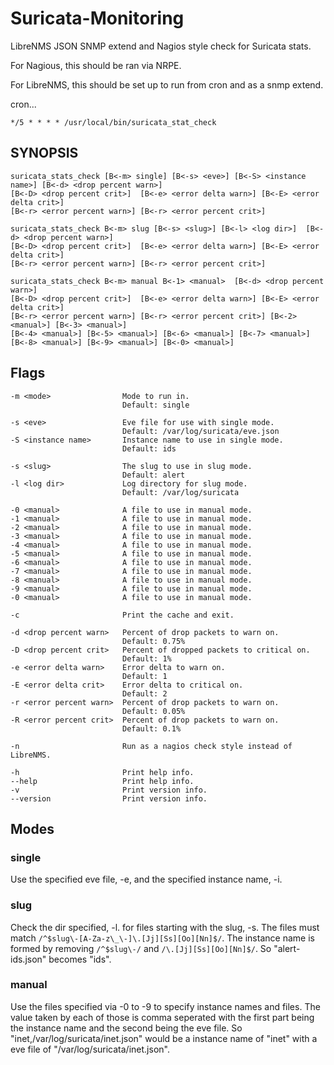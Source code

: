 # Suricata-Monitoring

LibreNMS JSON SNMP extend and Nagios style check for Suricata stats.

For Nagious, this should be ran via NRPE.

For LibreNMS, this should be set up to run from cron and as a snmp extend.

cron...

`*/5 * * * * /usr/local/bin/suricata_stat_check`

## SYNOPSIS

```
suricata_stats_check [B<-m> single] [B<-s> <eve>] [B<-S> <instance name>] [B<-d> <drop percent warn>]
[B<-D> <drop percent crit>]  [B<-e> <error delta warn>] [B<-E> <error delta crit>]
[B<-r> <error percent warn>] [B<-r> <error percent crit>]

suricata_stats_check B<-m> slug [B<-s> <slug>] [B<-l> <log dir>]  [B<-d> <drop percent warn>]
[B<-D> <drop percent crit>]  [B<-e> <error delta warn>] [B<-E> <error delta crit>]
[B<-r> <error percent warn>] [B<-r> <error percent crit>]

suricata_stats_check B<-m> manual B<-1> <manual>  [B<-d> <drop percent warn>]
[B<-D> <drop percent crit>]  [B<-e> <error delta warn>] [B<-E> <error delta crit>]
[B<-r> <error percent warn>] [B<-r> <error percent crit>] [B<-2> <manual>] [B<-3> <manual>]
[B<-4> <manual>] [B<-5> <manual>] [B<-6> <manual>] [B<-7> <manual>]
[B<-8> <manual>] [B<-9> <manual>] [B<-0> <manual>]
```

## Flags

```
-m <mode>                Mode to run in.
                         Default: single

-s <eve>                 Eve file for use with single mode.
                         Default: /var/log/suricata/eve.json
-S <instance name>       Instance name to use in single mode.
                         Default: ids

-s <slug>                The slug to use in slug mode.
                         Default: alert
-l <log dir>             Log directory for slug mode.
                         Default: /var/log/suricata

-0 <manual>              A file to use in manual mode.
-1 <manual>              A file to use in manual mode.
-2 <manual>              A file to use in manual mode.
-3 <manual>              A file to use in manual mode.
-4 <manual>              A file to use in manual mode.
-5 <manual>              A file to use in manual mode.
-6 <manual>              A file to use in manual mode.
-7 <manual>              A file to use in manual mode.
-8 <manual>              A file to use in manual mode.
-9 <manual>              A file to use in manual mode.
-0 <manual>              A file to use in manual mode.

-c                       Print the cache and exit.

-d <drop percent warn>   Percent of drop packets to warn on.
                         Default: 0.75%
-D <drop percent crit>   Percent of dropped packets to critical on.
                         Default: 1%
-e <error delta warn>    Error delta to warn on.
                         Default: 1
-E <error delta crit>    Error delta to critical on.
                         Default: 2
-r <error percent warn>  Percent of drop packets to warn on.
                         Default: 0.05%
-R <error percent crit>  Percent of drop packets to warn on.
                         Default: 0.1%

-n                       Run as a nagios check style instead of LibreNMS.

-h                       Print help info.
--help                   Print help info.
-v                       Print version info.
--version                Print version info.
```

## Modes

### single

Use the specified eve file, -e, and the specified instance name, -i.

### slug

Check the dir specified, -l. for files starting with the
slug, -s. The files must match
`/^$slug\-[A-Za-z\_\-]\.[Jj][Ss][Oo][Nn]$/`. The instance name is formed
by removing `/^$slug\-/` and `/\.[Jj][Ss][Oo][Nn]$/`. So
"alert-ids.json" becomes "ids".

### manual

Use the files specified via -0 to -9 to specify instance
names and files. The value taken by each of those is comma seperated
with the first part being the instance name and the second being the
eve file. So "inet,/var/log/suricata/inet.json" would be a instance
name of "inet" with a eve file of "/var/log/suricata/inet.json".
